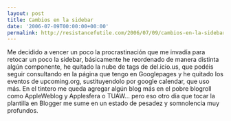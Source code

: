 ```yaml
---
layout: post
title: Cambios en la sidebar
date: '2006-07-09T00:00:00+00:00'
permalink: http://resistancefutile.com/2006/07/09/cambios-en-la-sidebar/
---
```

Me decidido a vencer un poco la procrastinación que me invadía para retocar un poco la sidebar, básicamente he reordenado de manera distinta algún componente, he quitado la nube de tags de del.icio.us, que podéis seguir consultando en la página que tengo en Googlepages y he quitado los eventos de upcoming.org, sustituyendolo por google calendar, que uso más. En el tintero me queda agregar algún blog más en el pobre blogroll como AppleWeblog y Applesfera o TUAW... pero eso otro día que tocar la plantilla en Blogger me sume en un estado de pesadez y somnolencia muy profundos.
